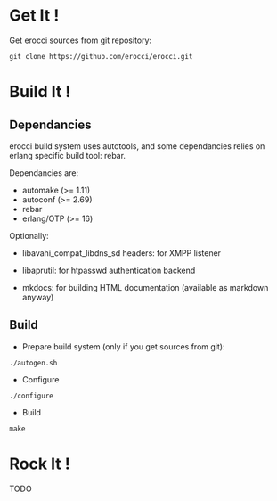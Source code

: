 # Get It !

Get erocci sources from git repository:

```
git clone https://github.com/erocci/erocci.git
```

# Build It !

## Dependancies

erocci build system uses autotools, and some dependancies relies on
erlang specific build tool: rebar.

Dependancies are:

* automake (>= 1.11)
* autoconf (>= 2.69)
* rebar
* erlang/OTP (>= 16)

Optionally:

* libavahi_compat_libdns_sd headers: for XMPP listener

* libaprutil: for htpasswd authentication backend

* mkdocs: for building HTML documentation (available as markdown anyway)

## Build

* Prepare build system (only if you get sources from git):
```
./autogen.sh
```

* Configure
```
./configure
```

* Build
```
make
```

# Rock It !

TODO
